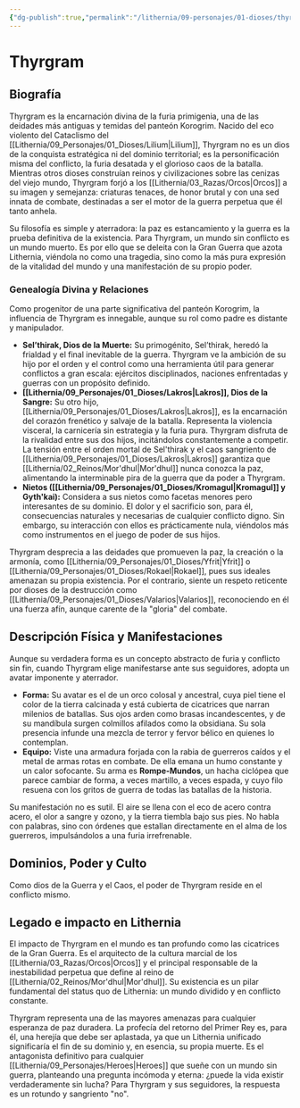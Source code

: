 ```yaml
---
{"dg-publish":true,"permalink":"/lithernia/09-personajes/01-dioses/thyrgram/","tags":["[dios","guerra","caos","orco","panteon_korogrim","Mor'dhul"]}
---
```


# Thyrgram

## Biografía

Thyrgram es la encarnación divina de la furia primigenia, una de las deidades más antiguas y temidas del panteón Korogrim. Nacido del eco violento del Cataclismo del [[Lithernia/09_Personajes/01_Dioses/Lilium\|Lilium]], Thyrgram no es un dios de la conquista estratégica ni del dominio territorial; es la personificación misma del conflicto, la furia desatada y el glorioso caos de la batalla. Mientras otros dioses construían reinos y civilizaciones sobre las cenizas del viejo mundo, Thyrgram forjó a los [[Lithernia/03_Razas/Orcos\|Orcos]] a su imagen y semejanza: criaturas tenaces, de honor brutal y con una sed innata de combate, destinadas a ser el motor de la guerra perpetua que él tanto anhela.

Su filosofía es simple y aterradora: la paz es estancamiento y la guerra es la prueba definitiva de la existencia. Para Thyrgram, un mundo sin conflicto es un mundo muerto. Es por ello que se deleita con la Gran Guerra que azota Lithernia, viéndola no como una tragedia, sino como la más pura expresión de la vitalidad del mundo y una manifestación de su propio poder.

### Genealogía Divina y Relaciones

Como progenitor de una parte significativa del panteón Korogrim, la influencia de Thyrgram es innegable, aunque su rol como padre es distante y manipulador.

*   **Sel’thirak, Dios de la Muerte:** Su primogénito, Sel’thirak, heredó la frialdad y el final inevitable de la guerra. Thyrgram ve la ambición de su hijo por el orden y el control como una herramienta útil para generar conflictos a gran escala: ejércitos disciplinados, naciones enfrentadas y guerras con un propósito definido.
*   **[[Lithernia/09_Personajes/01_Dioses/Lakros\|Lakros]], Dios de la Sangre:** Su otro hijo, [[Lithernia/09_Personajes/01_Dioses/Lakros\|Lakros]], es la encarnación del corazón frenético y salvaje de la batalla. Representa la violencia visceral, la carnicería sin estrategia y la furia pura. Thyrgram disfruta de la rivalidad entre sus dos hijos, incitándolos constantemente a competir. La tensión entre el orden mortal de Sel'thirak y el caos sangriento de [[Lithernia/09_Personajes/01_Dioses/Lakros\|Lakros]] garantiza que [[Lithernia/02_Reinos/Mor'dhul\|Mor'dhul]] nunca conozca la paz, alimentando la interminable pira de la guerra que da poder a Thyrgram.
*   **Nietos ([[Lithernia/09_Personajes/01_Dioses/Kromagul\|Kromagul]] y Gyth'kai):** Considera a sus nietos como facetas menores pero interesantes de su dominio. El dolor y el sacrificio son, para él, consecuencias naturales y necesarias de cualquier conflicto digno. Sin embargo, su interacción con ellos es prácticamente nula, viéndolos más como instrumentos en el juego de poder de sus hijos.

Thyrgram desprecia a las deidades que promueven la paz, la creación o la armonía, como [[Lithernia/09_Personajes/01_Dioses/Yfrit\|Yfrit]] o [[Lithernia/09_Personajes/01_Dioses/Rokael\|Rokael]], pues sus ideales amenazan su propia existencia. Por el contrario, siente un respeto reticente por dioses de la destrucción como [[Lithernia/09_Personajes/01_Dioses/Valarios\|Valarios]], reconociendo en él una fuerza afín, aunque carente de la "gloria" del combate.

## Descripción Física y Manifestaciones

Aunque su verdadera forma es un concepto abstracto de furia y conflicto sin fin, cuando Thyrgram elige manifestarse ante sus seguidores, adopta un avatar imponente y aterrador.

*   **Forma:** Su avatar es el de un orco colosal y ancestral, cuya piel tiene el color de la tierra calcinada y está cubierta de cicatrices que narran milenios de batallas. Sus ojos arden como brasas incandescentes, y de su mandíbula surgen colmillos afilados como la obsidiana. Su sola presencia infunde una mezcla de terror y fervor bélico en quienes lo contemplan.
*   **Equipo:** Viste una armadura forjada con la rabia de guerreros caídos y el metal de armas rotas en combate. De ella emana un humo constante y un calor sofocante. Su arma es **Rompe-Mundos**, un hacha ciclópea que parece cambiar de forma, a veces martillo, a veces espada, y cuyo filo resuena con los gritos de guerra de todas las batallas de la historia.

Su manifestación no es sutil. El aire se llena con el eco de acero contra acero, el olor a sangre y ozono, y la tierra tiembla bajo sus pies. No habla con palabras, sino con órdenes que estallan directamente en el alma de los guerreros, impulsándolos a una furia irrefrenable.

## Dominios, Poder y Culto

Como dios de la Guerra y el Caos, el poder de Thyrgram reside en el conflicto mismo.

## Legado e impacto en Lithernia

El impacto de Thyrgram en el mundo es tan profundo como las cicatrices de la Gran Guerra. Es el arquitecto de la cultura marcial de los [[Lithernia/03_Razas/Orcos\|Orcos]] y el principal responsable de la inestabilidad perpetua que define al reino de [[Lithernia/02_Reinos/Mor'dhul\|Mor'dhul]]. Su existencia es un pilar fundamental del status quo de Lithernia: un mundo dividido y en conflicto constante.

Thyrgram representa una de las mayores amenazas para cualquier esperanza de paz duradera. La profecía del retorno del Primer Rey es, para él, una herejía que debe ser aplastada, ya que un Lithernia unificado significaría el fin de su dominio y, en esencia, su propia muerte. Es el antagonista definitivo para cualquier [[Lithernia/09_Personajes/Heroes\|Heroes]] que sueñe con un mundo sin guerra, planteando una pregunta incómoda y eterna: ¿puede la vida existir verdaderamente sin lucha? Para Thyrgram y sus seguidores, la respuesta es un rotundo y sangriento "no".